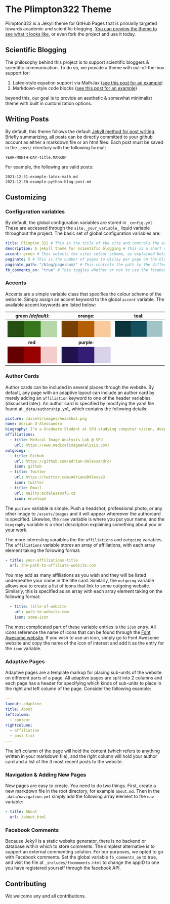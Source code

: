 # The Plimpton322 Theme
Plimpton322 is a Jekyll theme for GitHub Pages that is primarily targeted towards academic and scientific blogging. [You can preview the theme to see what it looks like](https://adrian-dalessandro.github.io/Plimpton322/ "Preview Plimpton322"), or even fork the project and use it today.

## Scientific Blogging
The philosophy behind this project is to support scientific bloggers & scientific communication. To do so, we provide a theme with out-of-the-box support for:
1. Latex-style equation support via MathJax ([see this post for an example](https://adrian-dalessandro.github.io/Plimpton322/2021/12/31/example-latex-math.html))
2. Markdown-style code blocks ([see this post for an example](https://adrian-dalessandro.github.io/Plimpton322/2021/12/30/example-python-blog-post.html))

beyond this, our goal is to provide an aesthetic & somewhat minimalist theme with built in customization options.

## Writing Posts
By default, this theme follows the default [Jekyll method for post writing](https://jekyllrb.com/docs/posts/). Briefly summarizing, all posts can be directly committed to your github account as either a markdown file or an html files. Each post must be saved in the `_post/` directory with the following format:
```
YEAR-MONTH-DAY-title.MARKUP
```

For example, the following are valid posts:

```
2021-12-31-example-latex-math.md
2021-12-30-example-python-blog-post.md
```

## Customizing
### Configuration variables
By default, the global configuration variables are stored in `_config.yml`. These are accessed through the `site._your_variable_` liquid variable throughout the project. The basic set of global configuration variables are:

```yaml
title: Plimpton 322 # This is the title of the site and controls the emphasized text in the site header
description: A jekyll theme for scientific blogging # This is a short site description that follows the title text
accent: green # This selects the sites colour-scheme, as explained below
paginate: 5 # This is the number of pages to dislay per page on the blog list page
paginate_path: "/blog/page:num/" # This controls the path to the different pages of the blog post
fb_comments_on: "true" # This toggles whether or not to use the facebook comments plugin
```

### Accents
Accents are a simple variable class that specifies the colour scheme of the website. Simply assign an accent keyword to the global `accent` variable. The available accent keywords are listed below:

| __green__ _(default)_: | __orange__: | __teal__: |
| :-------------: |:-------------:| :-----:|
| ![Green Accents](./assets/images/green_accent.png) | ![Orange Accents](./assets/images/orange_accent.png) | ![Teal Accents](./assets/images/teal_accent.png) |
| __red__:   | __purple__:  |   |
| ![Red Accents](./assets/images/red_accent.png) | ![Purple Accents](./assets/images/purple_accent.png)  |  |


### Author Cards
Author cards can be included in several places through the website. By default, any page with an adaptive layout can include an author card by merely adding an `affiliation` keyword to one of the header variables (discussed later). An author card is specified by modifying the yaml file found at `_data/authorship.yml`, which contains the following details:

```yaml
picture: /assets/images/headshot.png
name: Adrian D'Alessandro
biography: I'm a Graduate Student at SFU studying computer vision, deep learning, weak supervision, and plant agriculture.
affiliations:
  - title: Medical Image Analysis Lab @ SFU
    url: https://www.medicalimageanalysis.com/
outgoing:
  - title: Github
    url: https://github.com/adrian-dalessandro/
    icon: github
  - title: Twitter
    url: https://twitter.com/AdrianoDAlessa3
    icon: twitter
  - title: Email
    url: mailto:acdaless@sfu.ca
    icon: envelope
```

The `picture` variable is simple. Push a headshot, professional photo, or any other image to `/assets/images` and it will appear whereever the authorcard is specified. Likewise, the `name` variable is where you put your name, and the `biography` variable is a short description explaining something about you or your work.  

The more interesting varaibles the the `affiliations` and `outgoing` variables. The `affiliations` variable stores an array of affiliations, with each array element taking the following format:
```yaml
- title: your-affiliations-title
  url: the-path-to-affiliate-website.com
```
You may add as many affiliations as you wish and they will be listed underneathe your name in the title card. Similarly, the `outgoing` variable allows you to create a list of icons that link to some outgoing website. Similarly, this is specified as an array with each array element taking on the following format:
```yaml
  - title: title-of-website
    url: path-to-website.com
    icon: some-icon
```
The most complicated part of these variable entries is the `icon` entry. All icons reference the name of icons that can be found through the [Font Awesome website](https://fontawesome.com/icons). If you wish to use an icon, simply go to Font Awesome website and copy the name of the icon of interest and add it as the entry for the `icon` variable.

### Adaptive Pages

Adaptive pages are a template markup for placing sub-units of the website on different parts of a page. All adaptive pages are split into 2 columns and each page has a header for specifying which kinds of sub-units to place in the right and left column of the page. Consider the following example:
```yaml
---
layout: adaptive
title: About
leftcolumn:
  - content
rightcolumn:
  - affiliation
  - post_list
---
```
The left column of the page will hold the content (which refers to anything written in your markdown file), and the right column will hold your author card and a list of the 3 most recent posts to the website.

### Navigation & Adding New Pages
New pages are easy to create. You need to do two things. First, create a new markdown file in the root directory, for example `about.md`. Then in the `_data/navigation.yml` simply add the following array element to the `nav` variable:
```yaml
- title: About
  url: /about.html
```
### Facebook Comments
Because Jekyll is a static website generator, there is no backend or database within which to store comments. The simplest alternative is to support an external commenting solution. For our purposes, we opted to go with Facebook comments. Set the global variable `fb_comments_on` to true, and visit the file at `_includes/fbcomments.html` to change the appID to one you have registered yourself through the facebook API.


## Contributing
We welcome any and all contributions.
